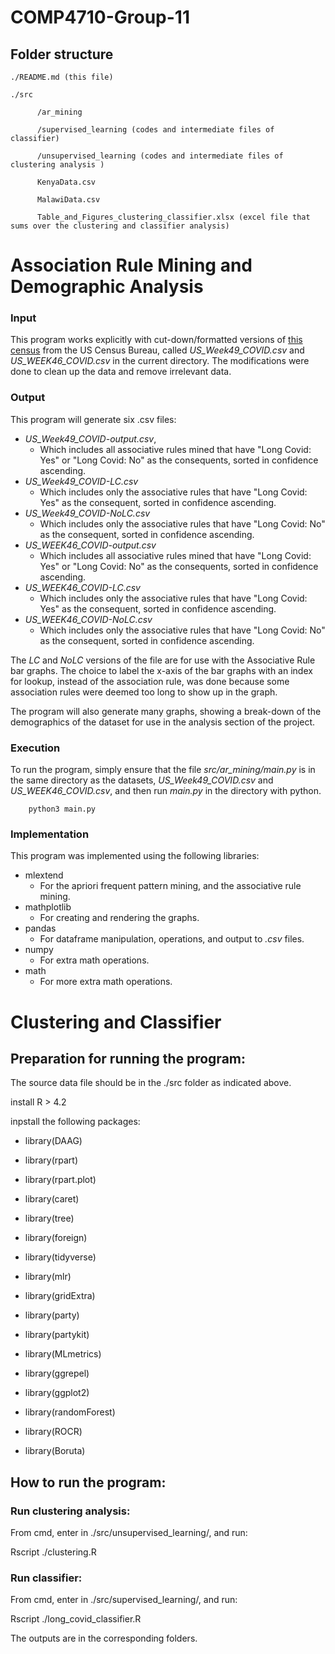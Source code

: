 # COMP4710-Group-11

## Folder structure
```
./README.md (this file)

./src

      /ar_mining
	  
      /supervised_learning (codes and intermediate files of classifier)

      /unsupervised_learning (codes and intermediate files of clustering analysis )

      KenyaData.csv

      MalawiData.csv

      Table_and_Figures_clustering_classifier.xlsx (excel file that sums over the clustering and classifier analysis)
```

# Association Rule Mining and Demographic Analysis

### Input
This program works explicitly with cut-down/formatted versions of [this census](https://www.census.gov/programs-surveys/household-pulse-survey/datasets.html) from the US Census Bureau, called _US_Week49_COVID.csv_  and _US_WEEK46_COVID.csv_ in the current directory.
The modifications were done to clean up the data and remove irrelevant data. 
### Output
This program will generate six .csv files:
* _US_Week49_COVID-output.csv_,
  * Which includes all associative rules mined that have "Long Covid: Yes" or "Long Covid: No" as the consequents, sorted in confidence ascending.
* _US_Week49_COVID-LC.csv_
  * Which includes only the associative rules that have "Long Covid: Yes" as the consequent, sorted in confidence ascending.
* _US_Week49_COVID-NoLC.csv_
  * Which includes only the associative rules that have "Long Covid: No" as the consequent, sorted in confidence ascending.
* _US_WEEK46_COVID-output.csv_
   * Which includes all associative rules mined that have "Long Covid: Yes" or "Long Covid: No" as the consequents, sorted in confidence ascending.
* _US_WEEK46_COVID-LC.csv_
  * Which includes only the associative rules that have "Long Covid: Yes" as the consequent, sorted in confidence ascending.
* _US_WEEK46_COVID-NoLC.csv_
  * Which includes only the associative rules that have "Long Covid: No" as the consequent, sorted in confidence ascending.

The *LC* and *NoLC* versions of the file are for use with the Associative Rule bar graphs. The choice to label the x-axis of the bar graphs with an index for lookup, instead of the association rule, was done because some association rules were deemed too long to show up in the graph.

The program will also generate many graphs, showing a break-down of the demographics of the dataset for use in the analysis section of the project.

### Execution
To run the program, simply ensure that the file *src/ar_mining/main.py* is in the same directory as the datasets, *US_Week49_COVID.csv* and *US_WEEK46_COVID.csv*, and then run *main.py* in the directory with python.

        python3 main.py
		
### Implementation
This program was implemented using the following libraries:
* mlextend
  * For the apriori frequent pattern mining, and the associative rule mining.
* mathplotlib
  * For creating and rendering the graphs.
* pandas
  * For dataframe manipulation, operations, and output to *.csv* files.
* numpy
  * For extra math operations.
* math
  * For more extra math operations.

# Clustering and Classifier
## Preparation for running the program:
The source data file should be in the ./src folder as indicated above.

install R > 4.2


inpstall the following packages:

 * library(DAAG)

 * library(rpart)

 * library(rpart.plot)

 * library(caret)

 * library(tree)

 * library(foreign)

 * library(tidyverse)

 * library(mlr)

 * library(gridExtra)

 * library(party)

 * library(partykit)

 * library(MLmetrics)

 * library(ggrepel)

 * library(ggplot2)

 * library(randomForest)

 * library(ROCR)

 * library(Boruta)

## How to run the program:

### Run clustering analysis:
From cmd, enter in ./src/unsupervised_learning/, and run:

Rscript ./clustering.R

### Run classifier:
From cmd, enter in ./src/supervised_learning/, and run:

Rscript ./long_covid_classifier.R

The outputs are in the corresponding folders.
